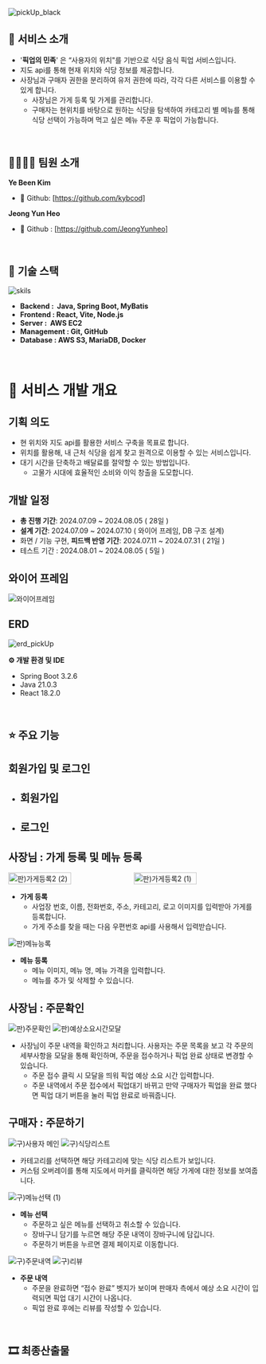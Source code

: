 ![pickUp_black](https://github.com/user-attachments/assets/32da3d3f-c30e-4caa-b634-6169fb4854b6)

## **🌟 서비스 소개**

- '**픽업의 민족**' 은 “사용자의 위치"를 기반으로 식당 음식 픽업 서비스입니다.
- 지도 api를 통해 현재 위치와 식당 정보를 제공합니다.
- 사장님과 구매자 권한을 분리하여 유저 권한에 따라, 각각 다른 서비스를 이용할 수 있게 합니다.
    - 사장님은 가게 등록 및 가게를 관리합니다.
    - 구매자는 현위치를 바탕으로 원하는 식당을 탐색하여 카테고리 별 메뉴를 통해 식당 선택이 가능하며 먹고 싶은 메뉴 주문 후 픽업이 가능합니다.

<br>


## **👨‍👨‍👧‍👦 팀원 소개**

**Ye Been Kim**

- 🐍 Github: [https://github.com/kybcod]

**Jeong Yun Heo**

- 🐴 Github : [https://github.com/JeongYunheo]

<br>

## **🔨 기술 스택**
![skils](https://github.com/user-attachments/assets/ba4e7dcb-67d3-46f3-ba9a-03608c8ef886)

- **Backend :  Java, Spring Boot, MyBatis**
- **Frontend : React, Vite, Node.js**
- **Server :  AWS EC2**
- **Management : Git, GitHub**
- **Database : AWS S3, MariaDB, Docker**

<br>


# **📆 서비스 개발 개요**

## 기획 의도

- 현 위치와 지도 api를 활용한 서비스 구축을 목표로 합니다.
- 위치를 활용해, 내 근처 식당을 쉽게 찾고 원격으로 이용할 수 있는 서비스입니다.
- 대기 시간을 단축하고 배달료를 절약할 수 있는 방법입니다.
    - 고물가 시대에 효율적인 소비와 이익 창출을 도모합니다.

## **개발 일정**

- **총 진행 기간**: 2024.07.09 ~ 2024.08.05 ( 28일 )
- **설계 기간**: 2024.07.09 ~ 2024.07.10 ( 와이어 프레임, DB 구조 설계)
- 화면 / 기능 구현, **피드백 반영 기간**: 2024.07.11 ~ 2024.07.31 ( 21일 )
- 테스트 기간 : 2024.08.01 ~ 2024.08.05 ( 5일 )

## 와이어 프레임
![와이어프레임](https://github.com/user-attachments/assets/6976331b-2e4f-49b6-8dbd-344db89c7bc4)


## ERD
![erd_pickUp](https://github.com/user-attachments/assets/500158a6-ba6f-481e-b6c2-72bb7c9dc776)


**⚙ 개발 환경 및 IDE**

- Spring Boot 3.2.6
- Java 21.0.3
- React 18.2.0

<br>


## **⭐️ 주요 기능**

## 회원가입 및 로그인

- **회원가입**
    - 

- **로그인**
    - 

## 사장님 : 가게 등록 및 메뉴 등록
<div style="display: flex; justify-content: center;">
    <img src="https://github.com/user-attachments/assets/b476ff82-6b1a-4345-8f6f-2b0faeaefecd" alt="판)가게등록2 (2)" style="width: 50%;">
    <img src="https://github.com/user-attachments/assets/a49b6dda-440c-4d3f-b774-08ba737bdafb" alt="판)가게등록2 (1)" style="width: 50%;">
</div>


- **가게 등록**
    - 사업장 번호, 이름, 전화번호, 주소, 카테고리, 로고 이미지를 입력받아 가게를 등록합니다.
    - 가게 주소를 찾을 때는 다음 우편번호 api를 사용해서 입력받습니다.

![판)메뉴능록](https://github.com/user-attachments/assets/318b63fa-5ae0-48cd-91db-620144f454dc)

- **메뉴 등록**
    - 메뉴 이미지, 메뉴 명, 메뉴 가격을 입력합니다.
    - 메뉴를 추가 및 삭제할 수 있습니다.

## 사장님 : 주문확인
![판)주문확인](https://github.com/user-attachments/assets/c1d2af84-0b12-4f14-a90c-82581e9764ee)
![판)예상소요시간모달](https://github.com/user-attachments/assets/b36dcb47-f0db-4689-ad7a-6f32594f06d8)

- 사장님이 주문 내역을 확인하고 처리합니다. 사용자는 주문 목록을 보고 각 주문의 세부사항을 모달을 통해 확인하며, 주문을 접수하거나 픽업 완료 상태로 변경할 수 있습니다.
    - 주문 접수 클릭 시 모달을 띄워 픽업 예상 소요 시간 입력합니다.
    - 주문 내역에서 주문 접수에서 픽업대기 바뀌고 만약 구매자가 픽업을 완료 했다면 픽업 대기 버튼을 눌러 픽업 완료로 바꿔줍니다.

## 구매자 : 주문하기
![구)사용자 메인](https://github.com/user-attachments/assets/e572dfbc-742d-44a1-92ef-ebed41e06dda)
![구)식당리스트](https://github.com/user-attachments/assets/50bfb2c3-c70d-460f-8432-e8a2ec0f26a4)

- 카테고리를 선택하면 해당 카테고리에 맞는 식당 리스트가 보입니다.
- 커스텀 오버레이를 통해 지도에서 마커를 클릭하면 해당 가게에 대한 정보를 보여줍니다.

![구)메뉴선택 (1)](https://github.com/user-attachments/assets/ae34ba85-845f-4183-9c30-1c7c727048d0)

- **메뉴 선택**
    - 주문하고 싶은 메뉴를 선택하고 취소할 수 있습니다.
    - 장바구니 담기를 누르면 해당 주문 내역이 장바구니에 담깁니다.
    - 주문하기 버튼을 누르면 결제 페이지로 이동합니다.

![구)주문내역](https://github.com/user-attachments/assets/fa20ec25-5b21-484e-9efb-f399c0acc8f0)
![구)리뷰](https://github.com/user-attachments/assets/3e52d8ec-0728-4d74-90c0-9bf62c4a80dd)

- **주문 내역**
    - 주문을 완료하면 “접수 완료” 벳지가 보이며 판매자 측에서 예상 소요 시간이 입력되면  픽업 대기 시간이 나옵니다.
    - 픽업 완료 후에는 리뷰를 작성할 수 있습니다.

<br>

## 🎞 최종산출물
